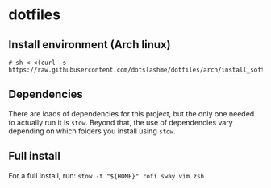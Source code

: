 # dotfiles

## Install environment (Arch linux)

```
# sh < <(curl -s https://raw.githubusercontent.com/dotslashme/dotfiles/arch/install_software)
```

## Dependencies

There are loads of dependencies for this project, but the only one needed to actually run it is `stow`. Beyond that, the use of dependencies vary depending on which folders you install using `stow`.

## Full install

For a full install, run: `stow -t "${HOME}" rofi sway vim zsh`
